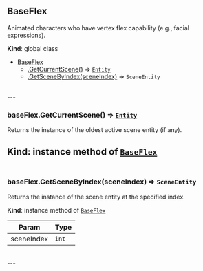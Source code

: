 <a name="BaseFlex"></a>

## BaseFlex
Animated characters who have vertex flex capability (e.g., facial expressions).

**Kind**: global class  

* [BaseFlex](#BaseFlex)
    * [.GetCurrentScene()](#BaseFlex+GetCurrentScene) ⇒ [<code>Entity</code>](#Entity)
    * [.GetSceneByIndex(sceneIndex)](#BaseFlex+GetSceneByIndex) ⇒ <code>SceneEntity</code>

<br />
---
<a name="BaseFlex+GetCurrentScene"></a>

### baseFlex.GetCurrentScene() ⇒ [<code>Entity</code>](#Entity)
Returns the instance of the oldest active scene entity (if any).

**Kind**: instance method of [<code>BaseFlex</code>](#BaseFlex)  
<br />
---
<a name="BaseFlex+GetSceneByIndex"></a>

### baseFlex.GetSceneByIndex(sceneIndex) ⇒ <code>SceneEntity</code>
Returns the instance of the scene entity at the specified index.

**Kind**: instance method of [<code>BaseFlex</code>](#BaseFlex)  

| Param | Type |
| --- | --- |
| sceneIndex | <code>int</code> | 

<br />
---
